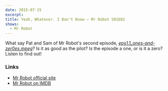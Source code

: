 ```yaml
---
date: 2015-07-15
excerpt:
title: Yeah, Whatever. I Don't Know — Mr Robot S01E02
shows:
  - Mr Robot
---
```


What say Pat and Sam of Mr Robot's second episode, [*eps1.1_ones-and-zer0es.mpeg*][s01e02-imdb]? Is it as good as the pilot? Is the episode a one, or is it a zero? Listen to find out!

### Links

* [Mr Robot official site][mr-robot-usa]
* [Mr Robot on IMDB][mr-robot-imdb]

[s01e02-imdb]:http://www.imdb.com/title/tt4686038/
[mr-robot-imdb]:http://www.imdb.com/title/tt4158110/
[mr-robot-usa]:http://www.usanetwork.com/mrrobot

